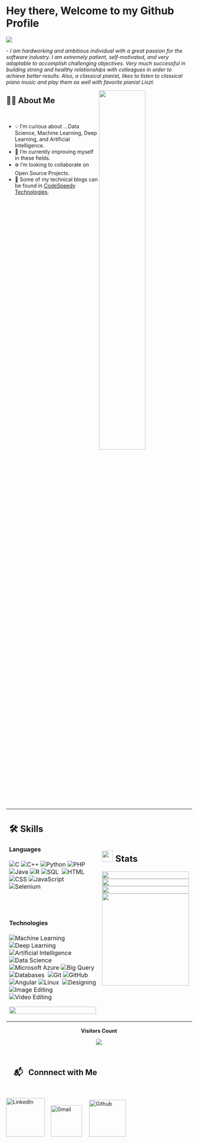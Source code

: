 # Hey there, Welcome to my Github Profile

<img src="https://readme-typing-svg.herokuapp.com?font=Architects+Daughter&color=22EBF7&size=25&center=false&lines=Hi+!+its+Varun+Bhattacharya;I+am+a+Machine+Learning+Engineer+.+.+.;a+Data+Science+Enthusiast+.+.+.;a+Tech+Blogger.+.+.;and+an+aspiring+Software+Engineer+.+.+.+.+."/>
 
 <p>- <i>I am hardworking and ambitious individual with a great passion for the software industry. I am extremely patient, self-motivated, and very adaptable to accomplish challenging objectives. Very much successful in building strong and healthy relationships with colleagues in order to achieve better results. Also, a classical pianist, likes to listen to classical piano music and play them as well with favorite pianist Liszt.</i></p>


<img src="https://user-images.githubusercontent.com/89788120/167628634-549d2bdd-609e-4275-85af-1e1974da64ca.gif" width="50%" align="right" />

## 🙋‍♂️ About Me

</br>

<!--- 🔧 I’m currently working on with Samsung R&D Institute India, Bangalore and TE Connectivity, Bangalore.-->
- 💡 I’m curious about ...Data Science, Machine Learning, Deep Learning, and Artificial Intelligence.
- 📖 I’m currently improving myself in these fields.
- ❄️ I’m looking to collaborate on Open Source Projects.
- 📝 Some of my technical blogs can be found in [CodeSpeedy Technologies](https://www.codespeedy.com/author/varunbhattacharya/).
<!--- 📫 You can reach me in varunb.working@gmail.com.-->

</br>


<table width="100%" >

<tr>
<td width="50%">
     
## 🛠️ Skills

#### Languages

![C](https://img.shields.io/badge/-C-05122A?style=flat&logo=C%2B%2B&logoColor=00599C) ![C++](https://img.shields.io/badge/-C++-05122A?style=flat&logo=C%2B%2B&logoColor=00599C) ![Python](https://img.shields.io/badge/-Python-05122A?style=flat&logo=python) ![PHP](https://img.shields.io/badge/-PHP-05122A?style=flat&logo=php)&nbsp;
![Java](https://img.shields.io/badge/-Java-05122A?style=flat&logo=java&logoColor=007396) ![R](https://img.shields.io/badge/R-276DC3?style=flat&logo=r&logoColor=blue&color=0B2C4A) ![SQL](https://img.shields.io/badge/MySQL-00000F?style=flat&logo=mysql&logoColor=white)&nbsp;
![HTML](https://img.shields.io/badge/HTML5-E34F26?style=flat&logo=html5&logoColor=white) ![CSS](https://img.shields.io/badge/CSS3-1572B6?style=flat&logo=css3&logoColor=white) ![JavaScript](https://img.shields.io/badge/JavaScript-F7DF1E?style=flat&logo=javascript&logoColor=black) ![Selenium](https://img.shields.io/badge/Selenium-43B02A?style=flat&logo=selenium&logoColor=white)&nbsp;

<br><br>

#### Technologies

![Machine Learning](https://img.shields.io/badge/Machine%20Learning-05122A?style=flat&logo=Machine%20Learning&logoColor=white) ![Deep Learning](https://img.shields.io/badge/Deep%20Learning-05122A?style=flat&logo=Deep%20Learning&logoColor=white) ![Artificial Intelligence](https://img.shields.io/badge/Artificial%20Intelligence-05122A?style=flat&logo=Artificial%20Intelligence&logoColor=white)&nbsp;
![Data Science](https://img.shields.io/badge/Data%20Science-05122A?style=flat&logo=Data%20Science&logoColor=white) ![Microsoft Azure](https://img.shields.io/badge/Microsoft%20Azure-05122A?style=flat&logo=Microsoft%20Azure&logoColor=white) ![Big Query](https://img.shields.io/badge/Big%20Query-05122A?style=flat&logo=Big%20Query&logoColor=white) ![Databases](https://img.shields.io/badge/Databases-05122A?style=flat&logo=Databases&logoColor=white)&nbsp;
![Git](https://img.shields.io/badge/Git-F05032?style=flat&logo=git&logoColor=white) ![GitHub](https://img.shields.io/badge/GitHub-100000?style=flat&logo=github&logoColor=white) ![Angular](https://img.shields.io/badge/Angular-DD0031?style=flat&logo=angular&logoColor=white) ![Linux](https://img.shields.io/badge/Linux-FCC624?style=flat&logo=linux&logoColor=black)&nbsp;
![Designing](https://img.shields.io/badge/Designing-05122A?style=flat&logo=Designing&logoColor=white) ![Image Editing](https://img.shields.io/badge/Image%20Editing-05122A?style=flat&logo=Image%20Editing&logoColor=white) ![Video Editing](https://img.shields.io/badge/Video%20Editing-05122A?style=flat&logo=Video%20Editing&logoColor=white)&nbsp;

<p align = "center">
<img width = "100%" src = "https://metrics.lecoq.io/VarunBhattacharya">
</p>
     
</td>
    <td>
  
## <img src="https://media4.giphy.com/media/MIGbtLZoVjbl0bYbAd/giphy.gif?cid=ecf05e472t2h0i8d7dcjaoau9iqtchhr899hxmpxzzgc7lyw&rid=giphy.gif" width="30"> Stats


<p align="center">
  <img width="100%" src="https://github-readme-stats.vercel.app/api?username=VarunBhattacharya&theme=algolia&show_icons=true" />
 </br>
  <img width="100%" src="https://github-readme-streak-stats.herokuapp.com/?user=VarunBhattacharya&theme=algolia"/>
 </br>
  <img width="100%" src="https://github-readme-stats.vercel.app/api/top-langs/?username=VarunBhattacharya&theme=algolia&layout=compact" />
  <br>
    <img width="100%" src="https://github-profile-trophy.vercel.app/?username=VarunBhattacharya&no-bg=true&no-frame=true&column=3&margin-w=15&margin-h=15" height = 250 />
</p>
     
  </td>
 </tr>
</table>








<div align="center">
 <b style = {font-weight: 600}>Visitors Count</b>

<p align="center"><img align="center" src="https://profile-counter.glitch.me/{VarunBhattacharya}/count.svg" /></p> 
<br>
</div>
 

 


## &nbsp; &nbsp; 📬 &nbsp; Connnect with Me

<br/>

<a href="https://www.linkedin.com/in/varunbhattacharya/"><img width="105px" alt="LinkedIn" src="https://img.shields.io/badge/LinkedIn%20-%230077B5.svg?&style=flat&logo=linkedin&logoColor=white"/></a> &nbsp;&nbsp;
<a href="mailto:varunb.working@gmail.com"><img width="85px" alt="Gmail" src="https://img.shields.io/badge/Gmail-D14836?style=flat&logo=gmail&logoColor=white" /></a> &nbsp; &nbsp; 
<a href = "https://github.com/VarunBhattacharya"><img width="100px" alt = "Github" src = "https://img.shields.io/badge/Github-7289DA?style=flat&logo=github&logoColor=white"/></a>

</br>
</br>
